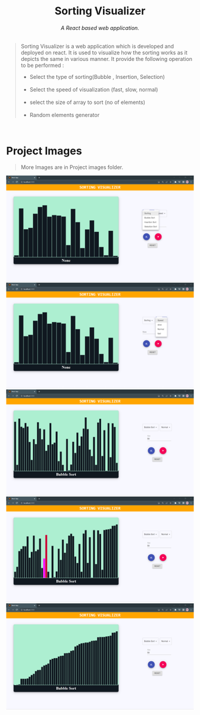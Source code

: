<h1 align="center">
Sorting Visualizer
</h1>
<h6 align="center">A React based web application.</h6>


> Sorting Visualizer is a web application which is developed and deployed on react. It is used to visualize how the sorting works as it depicts the same in various manner.
> It provide the following operation to be performed : <ul><li>Select the type of sorting(Bubble , Insertion, Selection)</li><br><li>Select the speed of visualization (fast, slow, normal)</li><br><li>select the size of array to sort (no of elements)</li><br><li>Random elements generator</li></ul>
<br>

# Project Images

> More Images are in Project images folder.

<img src="./Project_Images/2.png"/>
<img src="./Project_Images/3.png"/>
<img src="./Project_Images/4.png"/>
<img src="./Project_Images/5.png"/>
<img src="./Project_Images/7.png"/>
